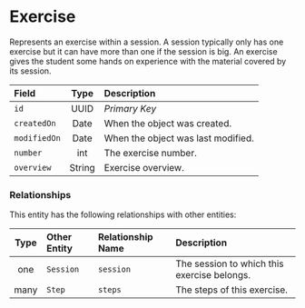 # Exercise

Represents an exercise within a session. A session typically only has one exercise but it can have more than one if the session is big. An exercise gives the student some hands on experience with the material covered by its session.

|Field|Type|Description|
|:---|:---:|:---|
|`id`|UUID|*Primary Key*|
|`createdOn`|Date|When the object was created.|
|`modifiedOn`|Date|When the object was last modified.|
|`number`|int|The exercise number.|
|`overview`|String|Exercise overview.|

### Relationships

This entity has the following relationships with other entities:

|Type|Other Entity|Relationship Name|Description|
|:---:|:---|:---|:---|
|one|`Session`|`session`|The session to which this exercise belongs.|
|many|`Step`|`steps`|The steps of this exercise.|

